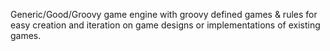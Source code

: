 Generic/Good/Groovy game engine with groovy defined games & rules for easy creation and iteration on game designs or implementations of existing games. 
